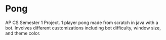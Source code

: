 # Pong
AP CS Semester 1 Project.  1 player pong made from scratch in java with a bot.  Involves different customizations including bot difficulty, window size, and theme color. 
